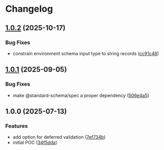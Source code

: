 # Changelog

## [1.0.2](https://github.com/dawsonbooth/vite-plugin-env-schema/compare/v1.0.1...v1.0.2) (2025-10-17)


### Bug Fixes

* constrain environment schema input type to string records ([cc91c48](https://github.com/dawsonbooth/vite-plugin-env-schema/commit/cc91c48f076ffc32f5a6972918a7213c1c755211))

## [1.0.1](https://github.com/dawsonbooth/vite-plugin-env-schema/compare/v1.0.0...v1.0.1) (2025-09-05)


### Bug Fixes

* make @standard-schema/spec a proper dependency ([506e4a5](https://github.com/dawsonbooth/vite-plugin-env-schema/commit/506e4a524b92a224daf1660c4b0f1fc43c5efe6c))

## 1.0.0 (2025-07-13)


### Features

* add option for deferred validation ([7ef734b](https://github.com/dawsonbooth/vite-plugin-env-schema/commit/7ef734b360f7241915867ffca9ddda71dd08309b))
* initial POC ([34f5dda](https://github.com/dawsonbooth/vite-plugin-env-schema/commit/34f5dda5b2d78a8dbfdc6981a11f72580d2df0f7))
